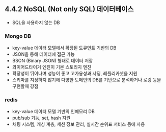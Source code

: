 ## 4.4.2 NoSQL (Not only SQL) 데이터베이스

- SQL을 사용하지 않는 DB

### Mongo DB

- key-value 데이터 모델에서 확장된 도큐먼트 기반의 DB
- JSON을 통해 데이터에 접근 가능
- BSON (Binary JSON) 형태로 데이터 저장
- 와이어드타이거 엔진이 기본 스토리지 엔진
- 확장성이 뛰어나며 성능이 좋고 고가용성과 샤딩, 레플리카셋을 지원
- 스키마를 지정하지 않기에 다양한 도메인의 DB를 기반으로 분석하거나 로깅 등을 구현할때 강점

### redis

- key-value 데이터 모델 기반의 인메모리 DB
- pub/sub 기능, set, hash 지원
- 채팅 시스템, 캐싱 계층, 세션 정보 관리, 실시간 순위표 서비스 등에 사용